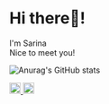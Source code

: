 # Hi there🫶!

I'm Sarina   
Nice to meet you!


<!--
**Tarara33/Tarara33** is a ✨ _special_ ✨ repository because its `README.md` (this file) appears on your GitHub profile.

Here are some ideas to get you started:

- 🔭 I’m currently working on ...
- 🌱 I’m currently learning ...
- 👯 I’m looking to collaborate on ...
- 🤔 I’m looking for help with ...
- 💬 Ask me about ...
- 📫 How to reach me: ...
- 😄 Pronouns: ...
- ⚡ Fun fact: ...
-->

![Anurag's GitHub stats](https://github-readme-stats.vercel.app/api?username=Tarara33&show_icons=true&theme=radical)

<p align="left">
  <a href="http://twitter.com/sary_run44">
    <img height="20" src="https://img.shields.io/twitter/follow/sary_run44?label=Twitter&logo=twitter&style=flat" />
  </a>
  <a href="https://github.com/Tarara33">
    <img height="20" src="https://img.shields.io/github/followers/Tarara33?label=follow&logo=github&style=flat" />
  </a>

